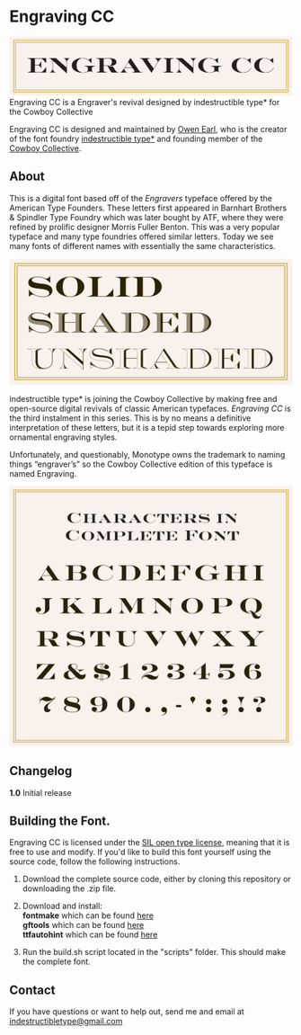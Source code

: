 Engraving CC
========
![Picture](https://raw.githubusercontent.com/CowboyCollective/EngravingCC/master/sources/references/Title.png)
Engraving CC is a Engraver's revival designed by indestructible type* for the Cowboy Collective 

Engraving CC is designed and maintained by [Owen Earl](https://ewonrael.github.io/), who is the creator of the font foundry [indestructible type*](http://indestructible-type.github.io) and founding member of the [Cowboy Collective](cowboycollective.cc/).

About
-----
This is a digital font based off of the *Engravers* typeface offered by the American Type Founders. These letters first appeared in Barnhart Brothers & Spindler Type Foundry which was later bought by ATF, where they were refined by prolific designer Morris Fuller Benton. This was a very popular typeface and many type foundries offered similar letters. Today we see many fonts of different names with essentially the same characteristics. 

![styles](https://raw.githubusercontent.com/CowboyCollective/EngravingCC/master/sources/references/Styles.png)

indestructible type* is joining the Cowboy Collective by making free and open-source digital revivals of classic American typefaces. *Engraving CC* is the third instalment in this series. This is by no means a definitive interpretation of these letters, but it is a tepid step towards exploring more ornamental engraving styles.

Unfortunately, and questionably, Monotype owns the trademark to naming things “engraver’s” so the Cowboy Collective edition of this typeface is named Engraving. 


![Characters](https://raw.githubusercontent.com/CowboyCollective/EngravingCC/master/sources/references/Specimin.png)

Changelog
---------
<b>1.0</b>
Initial release

Building the Font.
---------------------------
Engraving CC is licensed under the [SIL open type license](http://scripts.sil.org/cms/scripts/page.php?site_id=nrsi&id=OFL), meaning that it is free to use and modify. If you'd like to build this font yourself using the source code, follow the following instructions.

1. Download the complete source code, either by cloning this repository or downloading the .zip file.

2. Download and install:<br>
**fontmake** which can be found [here](https://github.com/googlei18n/fontmake)<br>
**gftools** which can be found [here](https://github.com/googlefonts/gftools)<br>
**ttfautohint** which can be found [here](https://www.freetype.org/ttfautohint/)<br>

3. Run the build.sh script located in the "scripts" folder. This should make the complete font.

Contact
-------
If you have questions or want to help out, send me and email at indestructibletype@gmail.com
